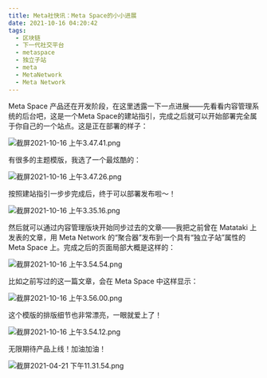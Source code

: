 ```yaml
---
title: Meta社快讯：Meta Space的小小进展
date: 2021-10-16 04:20:42
tags:
  - 区块链
  - 下一代社交平台
  - metaspace
  - 独立子站
  - meta
  - MetaNetwork
  - Meta Network
---
```

Meta Space 产品还在开发阶段，在这里透露一下一点进展——先看看内容管理系统的后台吧，这是一个Meta Space的建站指引，完成之后就可以开始部署完全属于你自己的一个站点。这是正在部署的样子：

![截屏2021-10-16 上午3.47.41.png](https://ssimg.frontenduse.top/article/2021/10/16/0ed6cbbd9da92bd2cf2c8bade76ae6d2.png)

有很多的主题模版，我选了一个最炫酷的：

![截屏2021-10-16 上午3.47.26.png](https://ssimg.frontenduse.top/article/2021/10/16/750a19f69ca5cc70bacbf1f3cc24fc3b.png)

按照建站指引一步步完成后，终于可以部署发布啦～！

![截屏2021-10-16 上午3.35.16.png](https://ssimg.frontenduse.top/article/2021/10/16/ea3453ba936b362fbc5abbc4a980de7f.png)

然后就可以通过内容管理版块开始同步过去的文章——我把之前曾在 Matataki 上发表的文章，用 Meta Network 的“聚合器”发布到一个具有“独立子站”属性的 Meta Space 上。完成之后的页面局部大概是这样的：

![截屏2021-10-16 上午3.54.54.png](https://ssimg.frontenduse.top/article/2021/10/16/e38195426637959e538c6dc9d2c3ccfa.png)

比如之前写过的这一篇文章，会在 Meta Space 中这样显示：

![截屏2021-10-16 上午3.56.00.png](https://ssimg.frontenduse.top/article/2021/10/16/e1992029cb01ee2227587da4311d6cbf.png)

这个模版的排版细节也非常漂亮，一眼就爱上了！

![截屏2021-10-16 上午3.54.12.png](https://ssimg.frontenduse.top/article/2021/10/16/8d63db73b2ca17ae198152cad80518e7.png)

无限期待产品上线！加油加油！

![截屏2021-04-21 下午11.31.54.png](https://ssimg.frontenduse.top/article/2021/10/16/2ddd21c5071b0269420159ff265af3bf.png)


